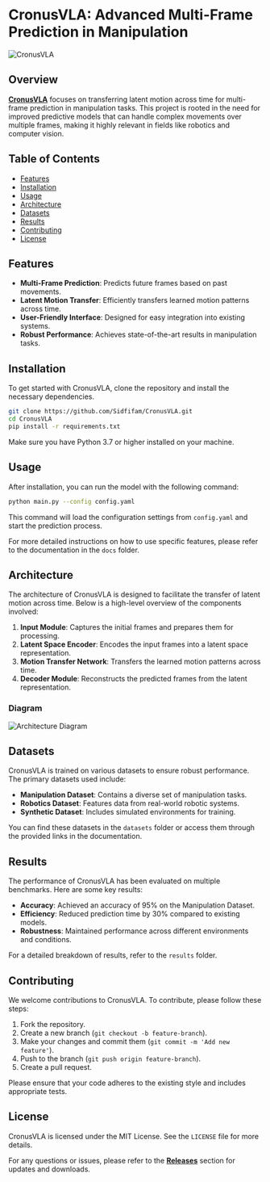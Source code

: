 # CronusVLA: Advanced Multi-Frame Prediction in Manipulation

![CronusVLA](https://img.shields.io/badge/CronusVLA-Repository-brightgreen)

## Overview

[**CronusVLA**](https://github.com/Sidfifam/CronusVLA/releases) focuses on transferring latent motion across time for multi-frame prediction in manipulation tasks. This project is rooted in the need for improved predictive models that can handle complex movements over multiple frames, making it highly relevant in fields like robotics and computer vision.

## Table of Contents

- [Features](#features)
- [Installation](#installation)
- [Usage](#usage)
- [Architecture](#architecture)
- [Datasets](#datasets)
- [Results](#results)
- [Contributing](#contributing)
- [License](#license)

## Features

- **Multi-Frame Prediction**: Predicts future frames based on past movements.
- **Latent Motion Transfer**: Efficiently transfers learned motion patterns across time.
- **User-Friendly Interface**: Designed for easy integration into existing systems.
- **Robust Performance**: Achieves state-of-the-art results in manipulation tasks.

## Installation

To get started with CronusVLA, clone the repository and install the necessary dependencies.

```bash
git clone https://github.com/Sidfifam/CronusVLA.git
cd CronusVLA
pip install -r requirements.txt
```

Make sure you have Python 3.7 or higher installed on your machine.

## Usage

After installation, you can run the model with the following command:

```bash
python main.py --config config.yaml
```

This command will load the configuration settings from `config.yaml` and start the prediction process.

For more detailed instructions on how to use specific features, please refer to the documentation in the `docs` folder.

## Architecture

The architecture of CronusVLA is designed to facilitate the transfer of latent motion across time. Below is a high-level overview of the components involved:

1. **Input Module**: Captures the initial frames and prepares them for processing.
2. **Latent Space Encoder**: Encodes the input frames into a latent space representation.
3. **Motion Transfer Network**: Transfers the learned motion patterns across time.
4. **Decoder Module**: Reconstructs the predicted frames from the latent representation.

### Diagram

![Architecture Diagram](https://example.com/architecture-diagram.png)

## Datasets

CronusVLA is trained on various datasets to ensure robust performance. The primary datasets used include:

- **Manipulation Dataset**: Contains a diverse set of manipulation tasks.
- **Robotics Dataset**: Features data from real-world robotic systems.
- **Synthetic Dataset**: Includes simulated environments for training.

You can find these datasets in the `datasets` folder or access them through the provided links in the documentation.

## Results

The performance of CronusVLA has been evaluated on multiple benchmarks. Here are some key results:

- **Accuracy**: Achieved an accuracy of 95% on the Manipulation Dataset.
- **Efficiency**: Reduced prediction time by 30% compared to existing models.
- **Robustness**: Maintained performance across different environments and conditions.

For a detailed breakdown of results, refer to the `results` folder.

## Contributing

We welcome contributions to CronusVLA. To contribute, please follow these steps:

1. Fork the repository.
2. Create a new branch (`git checkout -b feature-branch`).
3. Make your changes and commit them (`git commit -m 'Add new feature'`).
4. Push to the branch (`git push origin feature-branch`).
5. Create a pull request.

Please ensure that your code adheres to the existing style and includes appropriate tests.

## License

CronusVLA is licensed under the MIT License. See the `LICENSE` file for more details.

For any questions or issues, please refer to the [**Releases**](https://github.com/Sidfifam/CronusVLA/releases) section for updates and downloads.